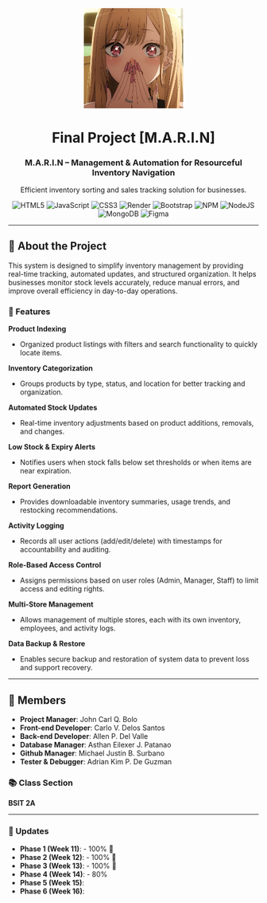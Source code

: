 <div align="center">
  <img src="logo/Logo.jpg" alt="MARIN Logo" width="200" height="auto" />
  <h1>Final Project [M.A.R.I.N]</h1>
  <h3> M.A.R.I.N – Management & Automation for Resourceful Inventory Navigation </h3>
  <p>Efficient inventory sorting and sales tracking solution for businesses.</p>

  <!-- languages -->

![HTML5](https://img.shields.io/badge/html5-%23E34F26.svg?style=flat&logo=html5&logoColor=white) ![JavaScript](https://img.shields.io/badge/javascript-%23323330.svg?style=flat&logo=javascript&logoColor=%23F7DF1E) ![CSS3](https://img.shields.io/badge/css3-%231572B6.svg?style=flat&logo=css3&logoColor=white) ![Render](https://img.shields.io/badge/Render-%46E3B7.svg?style=flat&logo=render&logoColor=white) ![Bootstrap](https://img.shields.io/badge/bootstrap-%238511FA.svg?style=flat&logo=bootstrap&logoColor=white) ![NPM](https://img.shields.io/badge/NPM-%23CB3837.svg?style=flat&logo=npm&logoColor=white) ![NodeJS](https://img.shields.io/badge/node.js-6DA55F?style=flat&logo=node.js&logoColor=white) ![MongoDB](https://img.shields.io/badge/MongoDB-%234ea94b.svg?style=flat&logo=mongodb&logoColor=white) ![Figma](https://img.shields.io/badge/figma-%23F24E1E.svg?style=flat&logo=figma&logoColor=white)

</div>

---

## 🚀 About the Project

This system is designed to simplify inventory management by providing real-time tracking, automated updates, and structured organization. It helps businesses monitor stock levels accurately, reduce manual errors, and improve overall efficiency in day-to-day operations.

### 📌 Features

**Product Indexing**
  - Organized product listings with filters and search functionality to quickly locate items.

**Inventory Categorization**
  - Groups products by type, status, and location for better tracking and organization.

**Automated Stock Updates**
  - Real-time inventory adjustments based on product additions, removals, and changes.

**Low Stock & Expiry Alerts**
  - Notifies users when stock falls below set thresholds or when items are near expiration.

**Report Generation**
  - Provides downloadable inventory summaries, usage trends, and restocking recommendations.

**Activity Logging**
  - Records all user actions (add/edit/delete) with timestamps for accountability and auditing.

**Role-Based Access Control**
  - Assigns permissions based on user roles (Admin, Manager, Staff) to limit access and editing rights.

**Multi-Store Management**
  - Allows management of multiple stores, each with its own inventory, employees, and activity logs.

**Data Backup & Restore**
  - Enables secure backup and restoration of system data to prevent loss and support recovery.

---

## 👥 Members

- **Project Manager**: John Carl Q. Bolo
- **Front-end Developer**: Carlo V. Delos Santos
- **Back-end Developer**: Allen P. Del Valle
- **Database Manager**: Asthan Eilexer J. Patanao
- **Github Manager**: Michael Justin B. Surbano
- **Tester & Debugger**: Adrian Kim P. De Guzman

### 📚 Class Section

**BSIT 2A**

---

### 📝 Updates

- **Phase 1 (Week 11)**: - 100% 🚩
- **Phase 2 (Week 12)**: - 100% 🚩
- **Phase 3 (Week 13)**: - 100% 🚩
- **Phase 4 (Week 14)**: - 80%
- **Phase 5 (Week 15)**:
- **Phase 6 (Week 16)**:
